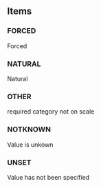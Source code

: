 

<!-- end of short definition -->
## Items

### FORCED
Forced

### NATURAL
Natural

### OTHER
required category not on scale

### NOTKNOWN
Value is unkown

### UNSET
Value has not been specified
